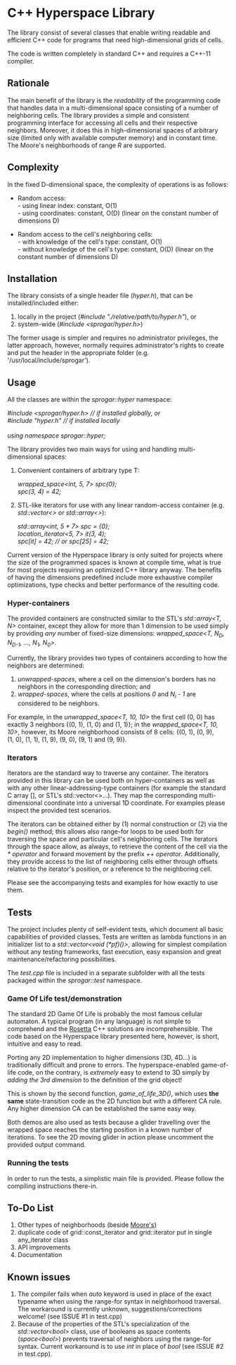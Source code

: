 <h1>C++ Hyperspace Library</h1>

<p>The library consist of several classes that enable writing readable and efficient C++ code for programs that need high-dimensional grids of cells.
<p>The code is written completely in standard C++ and requires a C++-11 compiler.

<h2>Rationale</h2>

<p>The main benefit of the library is the <i>readability</i> of the programming code that handles data in a multi-dimensional space consisting of a number of neighboring cells. The library provides a simple and consistent programming interface for accessing all cells and their respective neighbors. Moreover, it does this in high-dimensional spaces of arbitrary size (limited only with available computer memory) and in constant time. The Moore's neighborhoods of range <em>R</em> are supported.


<h2>Complexity</h2>

<p>In the fixed D-dimensional space, the complexity of operations is as follows:
<ul>
    <li>Random access:<br> 
        - using linear index: constant, O(1)<br>
        - using coordinates: constant, O(D) (linear on the constant number of dimensions D)<p>
    </li>
    <li>Random access to the cell's neighboring cells:<br>
        - with knowledge of the cell's type: constant, O(1)<br>
        - without knowledge of the cell's type: constant, O(D) (linear on the constant number of dimensions D)
    </li>
</ul>

<h2>Installation</h2>
<p>The library consists of a single header file (<i>hyper.h</i>), that can be installed/included either:
<ol>
    <li>locally in the project (<i>#include "./relative/path/to/hyper.h"</i>), or</li>
    <li>system-wide (<i>#include &lt;sprogar/hyper.h&gt;</i>)</li>
</ol>

<p>The former usage is simpler and requires no administrator privileges, the latter approach, however, normally requires administrator's rights to create and put the header in the appropriate folder (e.g. '/usr/local/include/sprogar').


<h2>Usage</h2>

<p>All the classes are within the <i>sprogar::hyper</i> namespace:
<p>
    <i>
        #include &lt;sprogar/hyper.h&gt; // if installed globally, or<br>
        #include "hyper.h" // if installed locally<br>
        <br>
        using namespace sprogar::hyper;<br>
    </i>
</p>

<p>The library provides two main ways for using and handling multi-dimensional spaces:
<ol>
    <li>Convenient containers of arbitrary type T:
        <p><i>
            wrapped_space&lt;int, 5, 7&gt; spc{0};<br>
            spc(3, 4) = 42;<br>
        </i></p>
    </li>
    <li>STL-like iterators for use with any linear random-access container (e.g. <i>std::vector&lt;&gt;</i> or <i>std::array&lt;&gt;</i>):
        <p>
            <i>
                std::array&lt;int, 5 * 7&gt; spc = {0};<br>
                location_iterator&lt;5, 7&gt; it(3, 4);<br>
                spc[it] = 42;  // or spc[25] = 42;
            </i>
        </p>
    </li>
</ol>

<p>Current version of the Hyperspace library is only suited for projects where the size of the programmed spaces is known at compile time, what is true for most projects requiring an optimized C++ library anyway. The benefits of having the dimensions predefined include more exhaustive compiler optimizations, type checks and better performance of the resulting code.


<h3>Hyper-containers</h3>

<p>The provided containers are constructed similar to the STL's <i>std::array&lt;T, N&gt;</i> container, except they allow for more than 1 dimension to be used simply by providing <i>any</i> number of fixed-size dimensions: <i>wrapped_space&lt;T, N<sub>D</sub>, N<sub>D-1</sub>, ..., N<sub>1</sub>, N<sub>0</sub>&gt</i>.
<p>Currently, the library provides two types of containers according to how the neighbors are determined:
<ol>
    <li><i>unwrapped-spaces</i>, where a cell on the dimension's borders has no neighbors in the corresponding direction; and</li>
    <li><i>wrapped-spaces</i>, where the cells at positions <i>0</i> and <i>N<sub>i</sub>&nbsp;-&nbsp;1</i> are considered to be neighbors.</li>
</ol>

<p>For example, in the <i>unwrapped_space&lt;T, 10, 10&gt;</i> the first cell (0,&nbsp;0) has exactly 3 neighbors {(0,&nbsp;1), (1,&nbsp;0) and (1,&nbsp;1)}; in the <i>wrapped_space&lt;T, 10, 10&gt;</i>, however, its Moore neighborhood consists of 8 cells: {(0,&nbsp;1), (0,&nbsp;9), (1,&nbsp;0), (1,&nbsp;1), (1,&nbsp;9), (9,&nbsp;0), (9,&nbsp;1) and (9,&nbsp;9)}.


<h3>Iterators</h3>

<p>Iterators are the standard way to traverse any container. The iterators provided in this library can be used both on hyper-containers as well as with any other linear-addressing-type containers (for example the standard C array [], or STL's std::vector&lt;&gt;...). They map the corresponding multi-dimensional coordinate into a universal 1D coordinate. For examples please inspect the provided test scenarios.
<p>The iterators can be obtained either by (1) normal construction or (2) via the <i>begin()</i> method; this allows also range-for loops to be used both for traversing the space and particular cell's neighboring cells. The iterators through the space allow, as always, to retrieve the content of the cell via the <i>*&nbsp;operator</i> and forward movement by the prefix <i>++&nbsp;operator</i>. Additionally, they provide access to the list of neighboring cells either through offsets relative to the iterator's position, or a reference to the neighboring cell.
<p>Please see the accompanying tests and examples for how exactly to use them.


<h2>Tests</h2>

<p>The project includes plenty of self-evident tests, which document all basic capabilities of provided classes. Tests are written as lambda functions in an initializer list to a <i>std::vector&ltvoid (*pf)()&gt;</i>, allowing for simplest compilation without any testing frameworks, fast execution, easy expansion and great maintenance/refactoring possibilities.
<p>The <i>test.cpp</i> file is included in a separate subfolder with all the tests packaged within the <i>sprogar::test</i> namespace.


<h3>Game Of Life test/demonstration</h3>

<p>The standard 2D Game Of Life is probably the most famous cellular automaton. A typical program (in any language) is not simple to comprehend and the <a href="http://rosettacode.org/wiki/Conway%27s_Game_of_Life">Rosetta</a> C++ solutions are incomprehensible. The code based on the Hyperspace library presented here, however, is short, intuitive and easy to read.
<p>Porting any 2D implementation to higher dimensions (3D, 4D...) is traditionally difficult and prone to errors. The hyperspace-enabled game-of-life code, on the contrary, is <i>extremely</i> easy to extend to 3D simply by <i>adding the 3rd dimension</i> to the definition of the grid object!
<p>This is shown by the second function, <i>game_of_life_3D()</i>, which uses <b>the same</b> state-transition code as the 2D function but with a different CA rule. Any higher dimension CA can be established the same easy way.
<p>Both demos are also used as tests because a glider travelling over the wrapped space reaches the starting position in a known number of iterations. To see the 2D moving glider in action please uncomment the provided output command.


<h3>Running the tests</h3>

<p>In order to run the tests, a simplistic main file is provided. Please follow the compiling instructions there-in.

<h2>To-Do List</h2>

<ol>
    <li>Other types of neighborhoods (beside <a href="https://en.wikipedia.org/wiki/Moore_neighborhood">Moore's</a>)
    <li>duplicate code of grid::const_iterator and grid::iterator put in single any_iterator<bool> class</li>
    <li>API improvements</li>
    <li>Documentation</li>
</ol>


<h2>Known issues</h2>

<ol>
<li>The compiler fails when <i>auto</i> keyword is used in place of the exact typename when using the range-for syntax in neighborhood traversal. The workaround is currently unknown, suggestions/corrections welcome! (see ISSUE #1 in test.cpp)</li>
<li>Because of the properties of the STL's specialization of the <i>std::vector&lt;bool&gt;</i> class, use of booleans as space contents (<i>space&lt;bool&gt</i>) prevents traversal of neighbors using the range-for syntax. Current workaround is to use <i>int</i> in place of <i>bool</i> (see ISSUE #2 in test.cpp).</li>
</ol>
